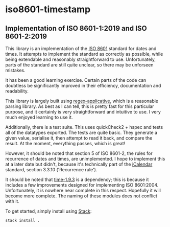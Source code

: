 # iso8601-timestamp
## Implementation of ISO 8601-1:2019 and ISO 8601-2:2019

This library is an implementation of the [ISO 8601](https://www.iso.org/iso-8601-date-and-time-format.html) standard for dates and times. 
It attempts to implement the standard as correctly as possible, while being extendable
and reasonably straightforward to use. Unfortunately, parts of the standard are still quite unclear, so there may be unforseen mistakes.

It has been a good learning exercise. Certain parts of the code can doubtless be 
significantly improved in their efficiency, documentation and readability.

This library is largely built using [regex-applicative](https://hackage.haskell.org/package/regex-applicative), 
which is a reasonable parsing library. As best as I can tell, this is pretty fast for this particular purpose,
and it certainly is very straightforward and intuitive to use. I very much enjoyed learning to use it.

Additionally, there is a test suite. This uses quickCheck2 + hspec and tests all of the datatypes exported.
The tests are quite basic. They generate a given value, serialise it, then attempt to read it back, and compare 
the result. At the moment, everything passes, which is great!

However, it should be noted that section 5 of ISO 8601-2, the rules for recurrence of dates and times, are unimplemented. 
I hope to implement this at a later date but didn't, because it's technically part of the [iCalendar](https://tools.ietf.org/html/rfc5545)
standard, section 3.3.10 ('Recurrence rule').

It should be noted that [time-1.9.3](https://hackage.haskell.org/package/time-1.9.3) is a dependency; this is because it includes a few
improvements designed for implementing ISO 8601:2004. Unfortunately, it is nowhere near complete in this respect. Hopefully it will 
become more complete. The naming of these modules does not conflict with it.

To get started, simply install using [Stack](https://docs.haskellstack.org/en/stable/README/):

```
stack install .
```
